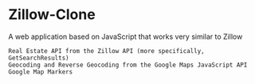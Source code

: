 # Zillow-Clone
A web application based on JavaScript that works very similar to Zillow 







    Real Estate API from the Zillow API (more specifically, GetSearchResults)
    Geocoding and Reverse Geocoding from the Google Maps JavaScript API
    Google Map Markers 

